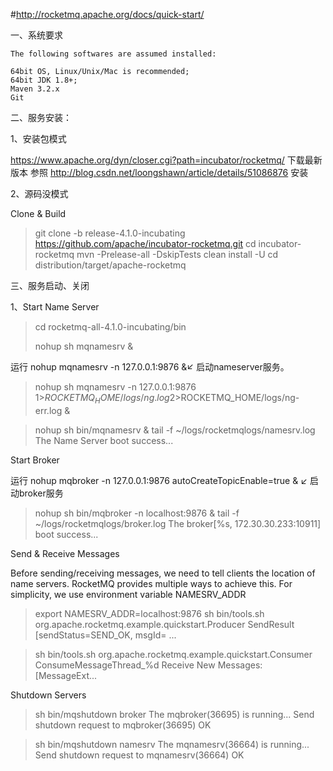 #http://rocketmq.apache.org/docs/quick-start/

一、系统要求

	The following softwares are assumed installed:

    64bit OS, Linux/Unix/Mac is recommended;
    64bit JDK 1.8+;
    Maven 3.2.x
    Git

二、服务安装：

1、安装包模式

https://www.apache.org/dyn/closer.cgi?path=incubator/rocketmq/
下载最新版本
参照 http://blog.csdn.net/loongshawn/article/details/51086876 安装


2、源码没模式

Clone & Build

  > git clone -b release-4.1.0-incubating https://github.com/apache/incubator-rocketmq.git
  > cd incubator-rocketmq
  > mvn -Prelease-all -DskipTests clean install -U
  > cd distribution/target/apache-rocketmq

三、服务启动、关闭

1、Start Name Server
	
  > cd rocketmq-all-4.1.0-incubating/bin
  > 
  > nohup sh mqnamesrv &
  
  运行 nohup mqnamesrv -n 127.0.0.1:9876 &↙ 启动nameserver服务。
  > nohup sh mqnamesrv -n 127.0.0.1:9876 1>$ROCKETMQ_HOME/logs/ng.log 2>$ROCKETMQ_HOME/logs/ng-err.log &
   

  > nohup sh bin/mqnamesrv &
  > tail -f ~/logs/rocketmqlogs/namesrv.log
  The Name Server boot success...

Start Broker

  运行 nohup mqbroker -n 127.0.0.1:9876  autoCreateTopicEnable=true & ↙ 启动broker服务

  > nohup sh bin/mqbroker -n localhost:9876 &
  > tail -f ~/logs/rocketmqlogs/broker.log 
  The broker[%s, 172.30.30.233:10911] boot success...


Send & Receive Messages

Before sending/receiving messages, we need to tell clients the location of name servers. RocketMQ provides multiple ways to achieve this. For simplicity, we use environment variable NAMESRV_ADDR

 > export NAMESRV_ADDR=localhost:9876
 > sh bin/tools.sh org.apache.rocketmq.example.quickstart.Producer
 SendResult [sendStatus=SEND_OK, msgId= ...

 > sh bin/tools.sh org.apache.rocketmq.example.quickstart.Consumer
 ConsumeMessageThread_%d Receive New Messages: [MessageExt...

Shutdown Servers

> sh bin/mqshutdown broker
The mqbroker(36695) is running...
Send shutdown request to mqbroker(36695) OK

> sh bin/mqshutdown namesrv
The mqnamesrv(36664) is running...
Send shutdown request to mqnamesrv(36664) OK

